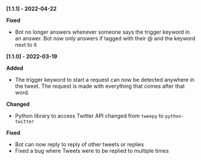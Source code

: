 **[1.1.1] - 2022-04-22**

**Fixed**

- Bot no longer answers whenever someone says the trigger keyword in an answer. Bot now only answers if tagged with their @ and the keyword next to it

**[1.1.0] - 2022-03-19**


**Added**

- The trigger keyword to start a request can now be detected anywhere in the tweet. The request is made with everything that comes after that word.

**Changed**

- Python library to access Twitter API changed from `tweepy` to `python-twitter`

**Fixed**

- Bot can now reply to reply of other tweets or replies
- Fixed a bug where Tweets were to be replied to multiple times
